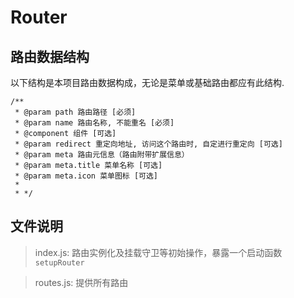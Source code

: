 # Router

## 路由数据结构

以下结构是本项目路由数据构成，无论是菜单或基础路由都应有此结构.

```jasvascript
/**
 * @param path 路由路径 [必须]
 * @param name 路由名称, 不能重名 [必须]
 * @component 组件 [可选]
 * @param redirect 重定向地址, 访问这个路由时, 自定进行重定向 [可选]
 * @param meta 路由元信息（路由附带扩展信息）
 * @param meta.title 菜单名称 [可选]
 * @param meta.icon 菜单图标 [可选]
 *
 * */
```

## 文件说明

> index.js: 路由实例化及挂载守卫等初始操作，暴露一个启动函数`setupRouter`

> routes.js: 提供所有路由


